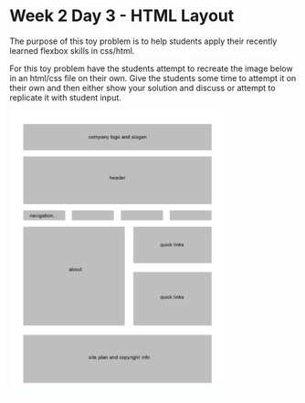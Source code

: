 # Week 2 Day 3 - HTML Layout

The purpose of this toy problem is to help students apply their recently learned flexbox skills in css/html.


For this toy problem have the students attempt to recreate the image below in an html/css file on their own. Give the students some time to attempt it on their own and then either show your solution and discuss or attempt to replicate it with student input.

<img src="./layout.jpg" height="500">



